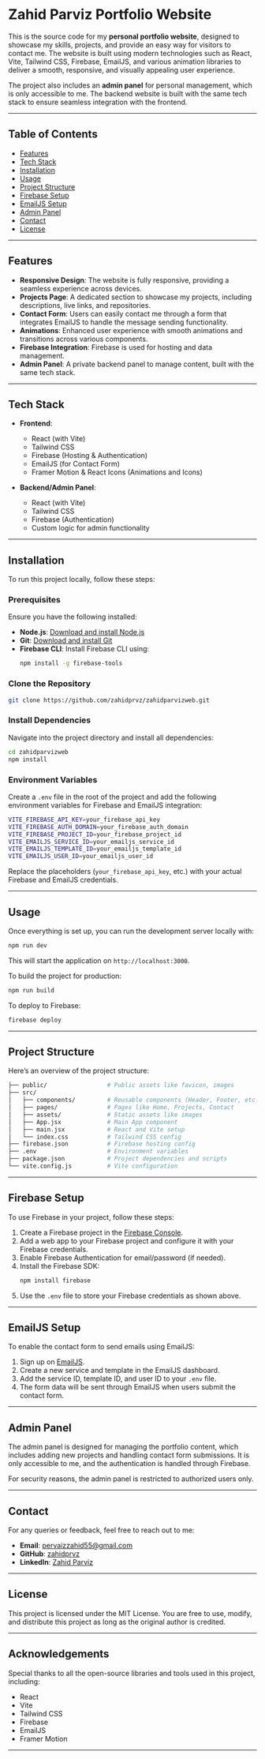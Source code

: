 # Zahid Parviz Portfolio Website

This is the source code for my **personal portfolio website**, designed to showcase my skills, projects, and provide an easy way for visitors to contact me. The website is built using modern technologies such as React, Vite, Tailwind CSS, Firebase, EmailJS, and various animation libraries to deliver a smooth, responsive, and visually appealing user experience.

The project also includes an **admin panel** for personal management, which is only accessible to me. The backend website is built with the same tech stack to ensure seamless integration with the frontend.

---

## Table of Contents

- [Features](#features)
- [Tech Stack](#tech-stack)
- [Installation](#installation)
- [Usage](#usage)
- [Project Structure](#project-structure)
- [Firebase Setup](#firebase-setup)
- [EmailJS Setup](#emailjs-setup)
- [Admin Panel](#admin-panel)
- [Contact](#contact)
- [License](#license)

---

## Features

- **Responsive Design**: The website is fully responsive, providing a seamless experience across devices.
- **Projects Page**: A dedicated section to showcase my projects, including descriptions, live links, and repositories.
- **Contact Form**: Users can easily contact me through a form that integrates EmailJS to handle the message sending functionality.
- **Animations**: Enhanced user experience with smooth animations and transitions across various components.
- **Firebase Integration**: Firebase is used for hosting and data management.
- **Admin Panel**: A private backend panel to manage content, built with the same tech stack.

---

## Tech Stack

- **Frontend**:
  - React (with Vite)
  - Tailwind CSS
  - Firebase (Hosting & Authentication)
  - EmailJS (for Contact Form)
  - Framer Motion & React Icons (Animations and Icons)

- **Backend/Admin Panel**:
  - React (with Vite)
  - Tailwind CSS
  - Firebase (Authentication)
  - Custom logic for admin functionality

---

## Installation

To run this project locally, follow these steps:

### Prerequisites

Ensure you have the following installed:

- **Node.js**: [Download and install Node.js](https://nodejs.org/)
- **Git**: [Download and install Git](https://git-scm.com/)
- **Firebase CLI**: Install Firebase CLI using:
  ```bash
  npm install -g firebase-tools
  ```

### Clone the Repository

```bash
git clone https://github.com/zahidprvz/zahidparvizweb.git
```

### Install Dependencies

Navigate into the project directory and install all dependencies:

```bash
cd zahidparvizweb
npm install
```

### Environment Variables

Create a `.env` file in the root of the project and add the following environment variables for Firebase and EmailJS integration:

```bash
VITE_FIREBASE_API_KEY=your_firebase_api_key
VITE_FIREBASE_AUTH_DOMAIN=your_firebase_auth_domain
VITE_FIREBASE_PROJECT_ID=your_firebase_project_id
VITE_EMAILJS_SERVICE_ID=your_emailjs_service_id
VITE_EMAILJS_TEMPLATE_ID=your_emailjs_template_id
VITE_EMAILJS_USER_ID=your_emailjs_user_id
```

Replace the placeholders (`your_firebase_api_key`, etc.) with your actual Firebase and EmailJS credentials.

---

## Usage

Once everything is set up, you can run the development server locally with:

```bash
npm run dev
```

This will start the application on `http://localhost:3000`.

To build the project for production:

```bash
npm run build
```

To deploy to Firebase:

```bash
firebase deploy
```

---

## Project Structure

Here’s an overview of the project structure:

```bash
├── public/                 # Public assets like favicon, images
├── src/
│   ├── components/         # Reusable components (Header, Footer, etc.)
│   ├── pages/              # Pages like Home, Projects, Contact
│   ├── assets/             # Static assets like images
│   ├── App.jsx             # Main App component
│   ├── main.jsx            # React and Vite setup
│   └── index.css           # Tailwind CSS config
├── firebase.json           # Firebase hosting config
├── .env                    # Environment variables
├── package.json            # Project dependencies and scripts
└── vite.config.js          # Vite configuration
```

---

## Firebase Setup

To use Firebase in your project, follow these steps:

1. Create a Firebase project in the [Firebase Console](https://console.firebase.google.com/).
2. Add a web app to your Firebase project and configure it with your Firebase credentials.
3. Enable Firebase Authentication for email/password (if needed).
4. Install the Firebase SDK:
   ```bash
   npm install firebase
   ```
5. Use the `.env` file to store your Firebase credentials as shown above.

---

## EmailJS Setup

To enable the contact form to send emails using EmailJS:

1. Sign up on [EmailJS](https://www.emailjs.com/).
2. Create a new service and template in the EmailJS dashboard.
3. Add the service ID, template ID, and user ID to your `.env` file.
4. The form data will be sent through EmailJS when users submit the contact form.

---

## Admin Panel

The admin panel is designed for managing the portfolio content, which includes adding new projects and handling contact form submissions. It is only accessible to me, and the authentication is handled through Firebase.

For security reasons, the admin panel is restricted to authorized users only.

---

## Contact

For any queries or feedback, feel free to reach out to me:

- **Email**: [pervaizzahid55@gmail.com](mailto:pervaizzahid55@gmail.com)
- **GitHub**: [zahidprvz](https://github.com/zahidprvz)
- **LinkedIn**: [Zahid Parviz](https://www.linkedin.com/in/zahidprvz)

---

## License

This project is licensed under the MIT License. You are free to use, modify, and distribute this project as long as the original author is credited.

---

## Acknowledgements

Special thanks to all the open-source libraries and tools used in this project, including:

- React
- Vite
- Tailwind CSS
- Firebase
- EmailJS
- Framer Motion

---
